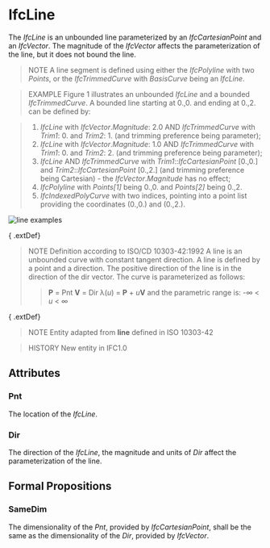 # IfcLine

The _IfcLine_ is an unbounded line parameterized by an _IfcCartesianPoint_ and an _IfcVector_. The magnitude of the _IfcVector_ affects the parameterization of the line, but it does not bound the line.<!-- end of definition -->

> NOTE A line segment is defined using either the _IfcPolyline_ with two _Points_, or the _IfcTrimmedCurve_ with _BasisCurve_ being an _IfcLine_.

> EXAMPLE Figure 1 illustrates an unbounded _IfcLine_ and a bounded _IfcTrimmedCurve_. A bounded line starting at 0.,0. and ending at 0.,2. can be defined by:

> 1. _IfcLine_ with _IfcVector_._Magnitude_: 2.0 AND _IfcTrimmedCurve_ with _Trim1_: 0. and _Trim2_: 1. (and trimming preference being parameter);
> 2. _IfcLine_ with _IfcVector_._Magnitude_: 1.0 AND _IfcTrimmedCurve_ with _Trim1_: 0. and _Trim2_: 2. (and trimming preference being parameter);
> 3. _IfcLine_ AND _IfcTrimmedCurve_ with _Trim1_::_IfcCartesianPoint_ [0.,0.] and _Trim2_::_IfcCartesianPoint_ [0.,2.] (and trimming preference being Cartesian) - the _IfcVector_._Magnitude_ has no effect;
> 4. _IfcPolyline_ with _Points[1]_ being 0.,0. and _Points[2]_ being 0.,2.
> 5. _IfcIndexedPolyCurve_ with two indices, pointing into a point list providing the coordinates (0.,0.) and (0.,2.).

![line examples](../../../../figures/ifcline-fig1.png "Figure 1 — Unbounded _IfcLine_ and bounded _IfcTrimmedCurve_")

{ .extDef}
> NOTE Definition according to ISO/CD 10303-42:1992
> A line is an unbounded curve with constant tangent direction. A line is defined by a point and a direction. The positive direction of the line is in the direction of the dir vector. The curve is parameterized as follows:
>> **P** = Pnt
>> **V** = Dir
>> λ(_u_) = **P** + _u_**V**
> and the parametric range is: -∞ < _u_ < ∞

{ .extDef}
> NOTE Entity adapted from **line** defined in ISO 10303-42

> HISTORY New entity in IFC1.0

## Attributes

### Pnt
The location of the _IfcLine_.

### Dir
The direction of the _IfcLine_, the magnitude and units of _Dir_ affect the parameterization of the line.

## Formal Propositions

### SameDim
The dimensionality of the _Pnt_, provided by _IfcCartesianPoint_, shall be the same as the dimensionality of the _Dir_, provided by _IfcVector_.
